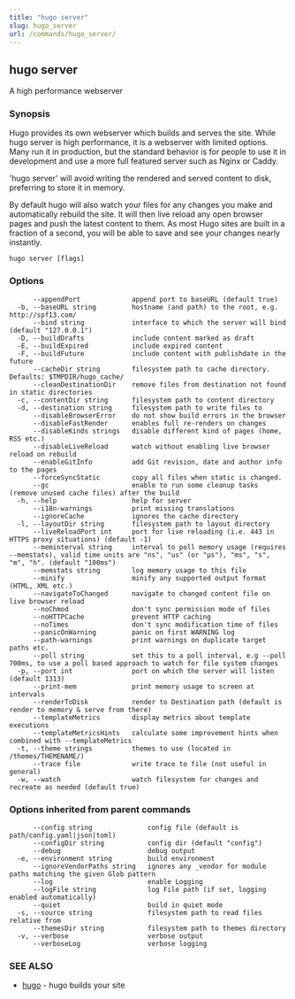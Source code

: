 ```yaml
---
title: "hugo server"
slug: hugo_server
url: /commands/hugo_server/
---
```

## hugo server

A high performance webserver

### Synopsis

Hugo provides its own webserver which builds and serves the site.
While hugo server is high performance, it is a webserver with limited options.
Many run it in production, but the standard behavior is for people to use it
in development and use a more full featured server such as Nginx or Caddy.

'hugo server' will avoid writing the rendered and served content to disk,
preferring to store it in memory.

By default hugo will also watch your files for any changes you make and
automatically rebuild the site. It will then live reload any open browser pages
and push the latest content to them. As most Hugo sites are built in a fraction
of a second, you will be able to save and see your changes nearly instantly.

```
hugo server [flags]
```

### Options

```
      --appendPort             append port to baseURL (default true)
  -b, --baseURL string         hostname (and path) to the root, e.g. http://spf13.com/
      --bind string            interface to which the server will bind (default "127.0.0.1")
  -D, --buildDrafts            include content marked as draft
  -E, --buildExpired           include expired content
  -F, --buildFuture            include content with publishdate in the future
      --cacheDir string        filesystem path to cache directory. Defaults: $TMPDIR/hugo_cache/
      --cleanDestinationDir    remove files from destination not found in static directories
  -c, --contentDir string      filesystem path to content directory
  -d, --destination string     filesystem path to write files to
      --disableBrowserError    do not show build errors in the browser
      --disableFastRender      enables full re-renders on changes
      --disableKinds strings   disable different kind of pages (home, RSS etc.)
      --disableLiveReload      watch without enabling live browser reload on rebuild
      --enableGitInfo          add Git revision, date and author info to the pages
      --forceSyncStatic        copy all files when static is changed.
      --gc                     enable to run some cleanup tasks (remove unused cache files) after the build
  -h, --help                   help for server
      --i18n-warnings          print missing translations
      --ignoreCache            ignores the cache directory
  -l, --layoutDir string       filesystem path to layout directory
      --liveReloadPort int     port for live reloading (i.e. 443 in HTTPS proxy situations) (default -1)
      --meminterval string     interval to poll memory usage (requires --memstats), valid time units are "ns", "us" (or "µs"), "ms", "s", "m", "h". (default "100ms")
      --memstats string        log memory usage to this file
      --minify                 minify any supported output format (HTML, XML etc.)
      --navigateToChanged      navigate to changed content file on live browser reload
      --noChmod                don't sync permission mode of files
      --noHTTPCache            prevent HTTP caching
      --noTimes                don't sync modification time of files
      --panicOnWarning         panic on first WARNING log
      --path-warnings          print warnings on duplicate target paths etc.
      --poll string            set this to a poll interval, e.g --poll 700ms, to use a poll based approach to watch for file system changes
  -p, --port int               port on which the server will listen (default 1313)
      --print-mem              print memory usage to screen at intervals
      --renderToDisk           render to Destination path (default is render to memory & serve from there)
      --templateMetrics        display metrics about template executions
      --templateMetricsHints   calculate some improvement hints when combined with --templateMetrics
  -t, --theme strings          themes to use (located in /themes/THEMENAME/)
      --trace file             write trace to file (not useful in general)
  -w, --watch                  watch filesystem for changes and recreate as needed (default true)
```

### Options inherited from parent commands

```
      --config string              config file (default is path/config.yaml|json|toml)
      --configDir string           config dir (default "config")
      --debug                      debug output
  -e, --environment string         build environment
      --ignoreVendorPaths string   ignores any _vendor for module paths matching the given Glob pattern
      --log                        enable Logging
      --logFile string             log File path (if set, logging enabled automatically)
      --quiet                      build in quiet mode
  -s, --source string              filesystem path to read files relative from
      --themesDir string           filesystem path to themes directory
  -v, --verbose                    verbose output
      --verboseLog                 verbose logging
```

### SEE ALSO

* [hugo](/commands/hugo/)	 - hugo builds your site

